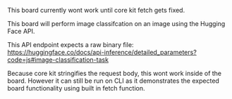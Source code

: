 This board currently wont work until core kit fetch gets fixed. 

This board will perform image classifcation on an image using the Hugging Face API.

This API endpoint expects a raw binary file: https://huggingface.co/docs/api-inference/detailed_parameters?code=js#image-classification-task

Because core kit stringifies the request body, this wont work inside of the board. However it can still be run on CLI as it demonstrates the expected board functionality using built in fetch function.